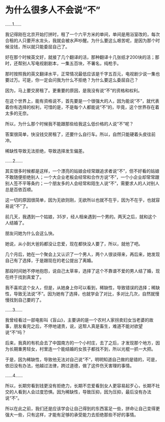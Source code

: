 # 为什么很多人不会说“不”

......1...... 

我记得刚在北京开始打拼时，租了一个六平方米的单间，单间是用浴室改的，每次合租的人只要开水龙头，我就会被水声吵醒。为什么要这么艰苦呢，是因为那个时候没钱，所以就只能委屈自己了。 

好在那个时候英文好，就接了几个翻译的活，那种翻译十几张纸才200块的活；那时，还帮别人写电视剧剧本，一集五百块，不署名，纯枪手。 

那时按照我的英文翻译水平，正常情况最低应该是千字五百元，电视剧少说一集也要过万。可是，你一定会问我为什么不拒绝？为什么要这么委屈自己？ 

因为，马上要交房租了。更重要的原因，是我没有说“不”的资格和权利。 

在这个世界上，能有资格说不，首先要是一个很强大的人，因为能说“不”，就代表着你有选择的权利，可惜的是，不是每个人都能说“不”的，毕竟，这个世界存在着太多的无奈。 

所以，为什么那个时候我不能跟那些给我这么低价格的人说“不”呢？ 

答案很简单，快没钱交房租了，还要什么自行车。所以，自然只能硬着头皮往前冲。 

稀缺性导致无法拒绝，导致选择发生偏差。 

......2...... 

其实很多时候都是这样，一个漂亮的姑娘会经常跟追求者说“不”，但不好看的姑娘不敢随便拒绝别人；一个大企业老板会经常和合作方说“不”，一个小企业却常常跟别人签不平等条约；一个朋友多的人会经常和陌生人说“不”，需要求人的人对别人总是百依百顺。 

这一切的原因很简单，因为无欲则刚，无欲所以也就不在乎，因为不在乎，也就容易说“不”了。 

前几天，我遇到一个姑娘，35岁，经人相亲遇到一个男的。两天之后，就和这个人结婚了。 

朋友问她为什么会这么快。 

她说，从小到大爸妈都没让恋爱，现在都快没人要了，所以，就他了吧。 

几个月后，她在一个聚会上又认识了一个男人，两个人很谈得来，再后来，她发现自己有了选择，于是跟现在的老公提出了离婚。 

那段时间她不停地抱怨，说自己太草率，选择了这个不靠谱不爱的男人结了婚，现在终于找到真爱了。 

我不喜欢这个女人，但是，从她身上你可以看到，稀缺性，导致错误的选择；稀缺性，导致无法说“不”。因为她有了选择，也就学会了对比，多对比几次，自然就慢慢找到自己要的了。 

......3...... 

我曾经看过一部电影叫《盲山》，主要讲的是一个农村人家拐卖妇女当老婆的故事，朋友看完之后，不停地谴责，说，这帮人真是畜生，难道不能对欲望说“不”吗？ 

后来，我真的有机会去了中国南方的一个小村庄，去了之后，才发现那个地方，因为长期重男轻女，村里连一个能结婚的女孩子都找不到，所以光棍一抓一大把。 

于是，因为稀缺性，导致他无法对自己说“不”，明明知道自己做的是错的，可是，依旧没有办法，他越过法律，跨过道德，做了这件伤天害理的事情。 

......4...... 

所以，长期穷看到钱更没有拒绝力，长期不恋爱看到女人更容易起歹心，长期不社交的人看到人会过度恐惧。因为稀缺性，导致压抑，因为压抑，最后没有办法说“不”。 

所以在此之前，我们还是应该学会让自己得到的东西富足一些，拼命让自己变得更强大一些，只有这样，才能有足够的承受能力去拒绝那些不好的事情。